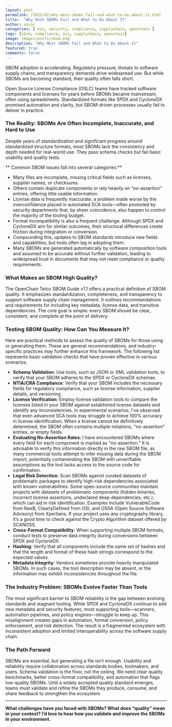 ```yaml
---
layout: post
permalink: /2025/02/why-most-sboms-fail-and-what-to-do-about-it.html
title:  "Why Most SBOMs Fail and What to Do About It"
author: oscar
categories: [ oss, security, compliance, supplychain, openchain ]
tags: [sbom, compliance, oss, supplychain, openchain]
image: images/posts/sbom.png
description: "Why Most SBOMs Fail and What to Do About It"
featured: true
comments: false
---
```


SBOM adoption is accelerating. Regulatory pressure, threats to software supply chains, and transparency demands drive widespread use. But while SBOMs are becoming standard, their quality often falls short.

Open Source License Compliance (OSLC) teams have tracked software components and licenses for years before SBOMs became mainstream, often using spreadsheets. Standardized formats like SPDX and CycloneDX promised automation and clarity, but SBOM-driven processes usually fail to deliver in practice.


### The Reality: SBOMs Are Often Incomplete, Inaccurate, and Hard to Use


Despite years of standardization and significant progress around standardized structure formats, most SBOMs lack the consistency and depth needed for real-world use. They pass schema checks but fail basic usability and quality tests.

** Common SBOM issues fall into several categories:**

- Many files are incomplete, missing critical fields such as licenses, supplier names, or checksums.
- Others contain duplicate components or rely heavily on “no-assertion” entries, offering little usable information.
- License data is frequently inaccurate, a problem made worse by the overconfidence placed in automated SCA tools—often promoted by security departments that, by sheer coincidence, also happen to control the majority of the tooling budget.
- Format incompatibility is also a frequent challenge. Although SPDX and CycloneDX aim for similar outcomes, their structural differences create friction during integration or conversion.
- Compounding this, updates to SBOM standards introduce new fields and capabilities, but tools often lag in adopting them.
- Many SBOMs are generated automatically by software composition tools and assumed to be accurate without further validation, leading to widespread trust in documents that may not meet compliance or quality requirements.

### What Makes an SBOM High Quality?

The OpenChain Telco SBOM Guide v1.1 offers a practical definition of SBOM quality. It emphasizes standardization, completeness, and transparency to support software supply chain management. It outlines recommendations and requirements for including key metadata, license data, and transitive dependencies. The core goal is simple: every SBOM should be clear, consistent, and complete at the point of delivery.

### Testing SBOM Quality: How Can You Measure It?

Here are practical methods to assess the quality of SBOMs for those using or generating them. These are general recommendations, and industry-specific practices may further enhance this framework. The following list represents basic validation checks that have proven effective in various scenarios.

- **Schema Validation**: Use tools, such as JSON or XML validation tools, to verify that your SBOM adheres to the SPDX or CycloneDX schemas.
- **NTIA/CRA Compliance**: Verify that your SBOM includes the necessary fields for regulatory compliance, such as license information, supplier details, and versioning.
- **License Verification**: Employ license validation tools to compare the licenses listed in your SBOM against established license datasets and identify any inconsistencies. In experimental scenarios, I've observed that even advanced SCA tools may struggle to achieve 100% accuracy in license identification. When a license cannot be definitively determined, the SBOM often contains multiple notations, "no-assertion" entries, or empty fields.
- **Evaluating No-Assertion Rates**: I have encountered SBOMs where every field for each component is marked as "no-assertion." It is advisable to verify this information directly in the raw SBOM file, as many commercial tools attempt to infer missing data during the SBOM import, potentially contaminating the SBOM with unverifiable assumptions as the tool lacks access to the source code for confirmation.
- **Legal Risk Detection**: Scan SBOMs against curated datasets of problematic packages to identify high-risk dependencies associated with known vulnerabilities. Some open-source communities maintain projects with datasets of problematic components (hidden binaries, incorrect license assertions, undeclared deep dependencies, etc.), which can aid in risk identification. Examples include VulnerableCode from NexB, ClearlyDefined from OSI, and OSSA (Open Source Software Advisory) from Xpertians. If your project uses any cryptography library, it’s a good time to check against the Crypto Algorithm dataset offered by SCANOSS.
- **Cross-Format Compatibility**: When supporting multiple SBOM formats, conduct tests to preserve data integrity during conversions between SPDX and CycloneDX.
- **Hashing**: Verify that all components include the same set of hashes and that the length and format of these hash strings correspond to the expected values.
- **Metadata Integrity**: Vendors sometimes provide heavily manipulated SBOMs. In such cases, the tool description may be absent, or the information may exhibit inconsistencies throughout the file.

### The Industry Problem: SBOMs Evolve Faster Than Tools

The most significant barrier to SBOM reliability is the gap between evolving standards and stagnant tooling. While SPDX and CycloneDX continue to add new metadata and security features, most supporting tools—scanners, automation pipelines, and policy engines—struggle to keep up. This misalignment creates gaps in automation, format conversion, policy enforcement, and risk detection. The result is a fragmented ecosystem with inconsistent adoption and limited interoperability across the software supply chain.

### The Path Forward

SBOMs are essential, but generating a file isn’t enough. Usability and reliability require collaboration across standards bodies, toolmakers, and users. Schema validation is the floor, not the ceiling. We need clear quality benchmarks, better cross-format compatibility, and automation that flags low-quality SBOMs. Until a widely accepted quality standard emerges, teams must validate and refine the SBOMs they produce, consume, and share feedback to strengthen the ecosystem.

---

**What challenges have you faced with SBOMs? What does “quality” mean in your context? I’d love to hear how you validate and improve the SBOMs in your environment.**
